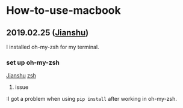 # How-to-use-macbook

## 2019.02.25 ([Jianshu](https://www.jianshu.com/p/0f011540c7ed))
I installed oh-my-zsh for my terminal.

### set up oh-my-zsh
[Jianshu](https://www.jianshu.com/p/d194d29e488c)
[zsh](https://sourabhbajaj.com/mac-setup/iTerm/zsh.html)

1.  issue

:I got a problem when using `pip install` after working in oh-my-zsh.
